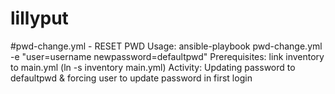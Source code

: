 # lillyput

#pwd-change.yml - RESET PWD 
Usage:  ansible-playbook pwd-change.yml -e "user=username newpassword=defaultpwd"
Prerequisites: link inventory to main.yml (ln -s inventory main.yml)
Activity:  Updating password to defaultpwd & forcing user to update password in first login

#


